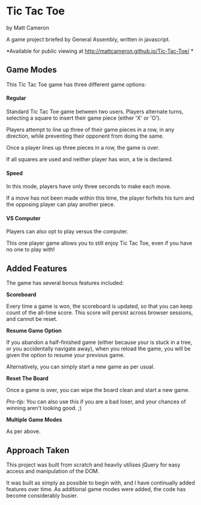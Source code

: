 # Tic Tac Toe
by Matt Cameron

A game project briefed by General Assembly, written in javascript.

*Available for public viewing at http://mattcameron.github.io/Tic-Tac-Toe/ *

## Game Modes
This Tic Tac Toe game has three different game options:

#### Regular
Standard Tic Tac Toe game between two users. Players alternate turns, selecting a square to insert their game piece (either 'X' or 'O').

Players attempt to line up three of their game pieces in a row, in any direction, while preventing their opponent from doing the same.

Once a player lines up three pieces in a row, the game is over.

If all squares are used and neither player has won, a tie is declared.

#### Speed
In this mode, players have only three seconds to make each move.

If a move has not been made within this time, the player forfeits his turn and the opposing player can play another piece.

#### VS Computer
Players can also opt to play versus the computer.

This one player game allows you to still enjoy Tic Tac Toe, even if you have no one to play with!


## Added Features

The game has several bonus features included:

**Scoreboard**

Every time a game is won, the scoreboard is updated, so that you can keep count of the all-time score. This score will persist across browser sessions, and cannot be reset.


**Resume Game Option**

If you abandon a half-finished game (either because your is stuck in a tree, or you accidentally navigate away), when you reload the game, you will be given the option to resume your previous game.

Alternatively, you can simply start a new game as per usual.

**Reset The Board**

Once a game is over, you can wipe the board clean and start a new game.

*Pro-tip:* You can also use this if you are a bad loser, and your chances of winning aren't looking good. ;)

**Multiple Game Modes**

As per above.


## Approach Taken
This project was built from scratch and heavily utilises jQuery for easy access and manipulation of the DOM.

It was built as simply as possible to begin with, and I have continually added features over time. As additional game modes were added, the code has become considerably busier.







